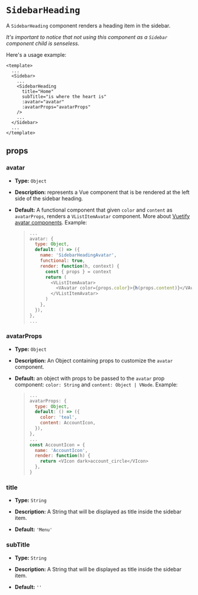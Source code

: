 # `SidebarHeading`

A `SidebarHeading` component renders a heading item in the sidebar.

*It's important to notice that not using this component as a `Sidebar` component child is senseless.*

Here's a usage example:

```vue
<template>
  ...
  <Sidebar>
    ...
    <SidebarHeading
      title="Home"
      subTitle="is where the heart is"
      :avatar="avatar"
      :avatarProps="avatarProps"
    />
    ...
  </Sidebar>
  ...
</template>
```

## props

### avatar

+   **Type:** `Object`

+   **Description:** represents a Vue component that is be rendered at the left side of the sidebar heading.

+   **Default:** A functional component that given `color` and `content` as `avatarProps`, renders a `VListItemAvatar` component. More about [Vuetify avatar components](https://vuetifyjs.com/en/components/avatars). Example:

    > ```javascript
    > ...
    > avatar: {
    >   type: Object,
    >   default: () => ({
    >     name: 'SidebarHeadingAvatar',
    >     functional: true,
    >     render: function(h, context) {
    >       const { props } = context
    >       return (
    >         <VListItemAvatar>
    >           <VAvatar color={props.color}>{h(props.content)}</VAvatar>
    >         </VListItemAvatar>
    >       )
    >     },
    >   }),
    > },
    > ...
    > ```

### avatarProps

+   **Type:** `Object`

+   **Description:** An Object containing props to customize the `avatar` component.

+   **Default:** an object with props to be passed to the `avatar` prop component: `color: String` and `content: Object | VNode`. Example:

    > ```javascript
    > ...
    > avatarProps: {
    >   type: Object,
    >   default: () => ({
    >     color: 'teal',
    >     content: AccountIcon,
    >   }),
    > },
    > ...
    > const AccountIcon = {
    >   name: 'AccountIcon',
    >   render: function(h) {
    >     return <VIcon dark>account_circle</VIcon>
    >   },
    > }
    > ```

### title

+   **Type:** `String`

+   **Description:** A String that will be displayed as title inside the sidebar item.

+   **Default:** `'Menu'`

### subTitle

+   **Type:** `String`

+   **Description:** A String that will be displayed as title inside the sidebar item.

+   **Default:** `''`

